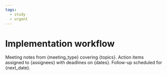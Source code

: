 ```yaml
---
tags:
  - study
  - urgent
---
```


# Implementation workflow

Meeting notes from {meeting_type} covering {topics}. Action items assigned to {assignees} with deadlines on {dates}. Follow-up scheduled for {next_date}.

